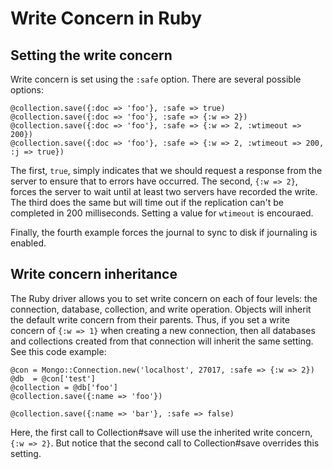 # Write Concern in Ruby

## Setting the write concern

Write concern is set using the `:safe` option. There are several possible options:

    @collection.save({:doc => 'foo'}, :safe => true)
    @collection.save({:doc => 'foo'}, :safe => {:w => 2})
    @collection.save({:doc => 'foo'}, :safe => {:w => 2, :wtimeout => 200})
    @collection.save({:doc => 'foo'}, :safe => {:w => 2, :wtimeout => 200, :j => true})

The first, `true`, simply indicates that we should request a response from the server to ensure that to errors have occurred. The second, `{:w => 2}`, forces the server to wait until at least two servers have recorded the write. The third does the same but will time out if the replication can't be completed in 200 milliseconds.
Setting a value for `wtimeout` is encouraed.

Finally, the fourth example forces the journal to sync to disk if journaling is enabled.

## Write concern inheritance

The Ruby driver allows you to set write concern on each of four levels: the connection, database, collection, and write operation.
Objects will inherit the default write concern from their parents. Thus, if you set a write concern of `{:w => 1}` when creating
a new connection, then all databases and collections created from that connection will inherit the same setting. See this code example:

    @con = Mongo::Connection.new('localhost', 27017, :safe => {:w => 2})
    @db  = @con['test']
    @collection = @db['foo']
    @collection.save({:name => 'foo'})

    @collection.save({:name => 'bar'}, :safe => false)

Here, the first call to Collection#save will use the inherited write concern, `{:w => 2}`. But notice that the second call
to Collection#save overrides this setting.
